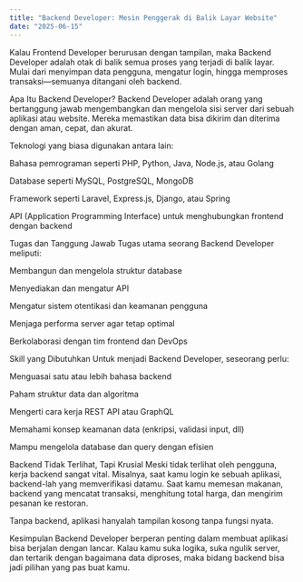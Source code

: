 ```yaml
---
title: "Backend Developer: Mesin Penggerak di Balik Layar Website"
date: "2025-06-15"
---
```


Kalau Frontend Developer berurusan dengan tampilan, maka Backend Developer adalah otak di balik semua proses yang terjadi di balik layar. Mulai dari menyimpan data pengguna, mengatur login, hingga memproses transaksi—semuanya ditangani oleh backend.

Apa Itu Backend Developer?
Backend Developer adalah orang yang bertanggung jawab mengembangkan dan mengelola sisi server dari sebuah aplikasi atau website. Mereka memastikan data bisa dikirim dan diterima dengan aman, cepat, dan akurat.

Teknologi yang biasa digunakan antara lain:

Bahasa pemrograman seperti PHP, Python, Java, Node.js, atau Golang

Database seperti MySQL, PostgreSQL, MongoDB

Framework seperti Laravel, Express.js, Django, atau Spring

API (Application Programming Interface) untuk menghubungkan frontend dengan backend

Tugas dan Tanggung Jawab
Tugas utama seorang Backend Developer meliputi:

Membangun dan mengelola struktur database

Menyediakan dan mengatur API

Mengatur sistem otentikasi dan keamanan pengguna

Menjaga performa server agar tetap optimal

Berkolaborasi dengan tim frontend dan DevOps

Skill yang Dibutuhkan
Untuk menjadi Backend Developer, seseorang perlu:

Menguasai satu atau lebih bahasa backend

Paham struktur data dan algoritma

Mengerti cara kerja REST API atau GraphQL

Memahami konsep keamanan data (enkripsi, validasi input, dll)

Mampu mengelola database dan query dengan efisien

Backend Tidak Terlihat, Tapi Krusial
Meski tidak terlihat oleh pengguna, kerja backend sangat vital. Misalnya, saat kamu login ke sebuah aplikasi, backend-lah yang memverifikasi datamu. Saat kamu memesan makanan, backend yang mencatat transaksi, menghitung total harga, dan mengirim pesanan ke restoran.

Tanpa backend, aplikasi hanyalah tampilan kosong tanpa fungsi nyata.

Kesimpulan
Backend Developer berperan penting dalam membuat aplikasi bisa berjalan dengan lancar. Kalau kamu suka logika, suka ngulik server, dan tertarik dengan bagaimana data diproses, maka bidang backend bisa jadi pilihan yang pas buat kamu.


